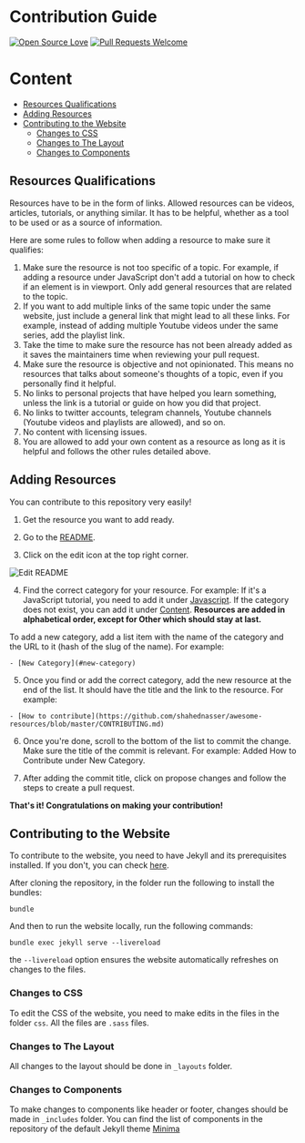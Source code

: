 # Contribution Guide
[![Open Source Love](https://firstcontributions.github.io/open-source-badges/badges/open-source-v1/open-source.svg)](https://github.com/firstcontributions/open-source-badges)  [![Pull Requests Welcome](https://img.shields.io/badge/PRs-welcome-brightgreen.svg?style=flat)](http://makeapullrequest.com)

# Content

- [Resources Qualifications](#resources-qualifications)
- [Adding Resources](#adding-resources)
- [Contributing to the Website](#contributing-to-the-website)
  - [Changes to CSS](#changes-to-css)
  - [Changes to The Layout](#changes-to-the-layout)
  - [Changes to Components](#changes-to-components)

## Resources Qualifications

Resources have to be in the form of links. Allowed resources can be videos, articles, tutorials, or anything similar. It has to be helpful, whether as a tool to be used or as a source of information.

Here are some rules to follow when adding a resource to make sure it qualifies:

1. Make sure the resource is not too specific of a topic. For example, if adding a resource under JavaScript don't add a tutorial on how to check if an element is in viewport. Only add general resources that are related to the topic.
2. If you want to add multiple links of the same topic under the same website, just include a general link that might lead to all these links. For example, instead of adding multiple Youtube videos under the same series, add the playlist link.
3. Take the time to make sure the resource has not been already added as it saves the maintainers time when reviewing your pull request.
4. Make sure the resource is objective and not opinionated. This means no resources that talks about someone's thoughts of a topic, even if you personally find it helpful.
5. No links to personal projects that have helped you learn something, unless the link is a tutorial or guide on how you did that project.
6. No links to twitter accounts, telegram channels, Youtube channels (Youtube videos and playlists are allowed), and so on.
7. No content with licensing issues.
8. You are allowed to add your own content as a resource as long as it is helpful and follows the other rules detailed above.

## Adding Resources

You can contribute to this repository very easily!

1. Get the resource you want to add ready.

2. Go to the [README](https://github.com/shahednasser/awesome-resources/blob/master/README.md).

3. Click on the edit icon at the top right corner.

![Edit README](https://github.com/shahednasser/awesome-resources/blob/master/assets/edit-README.png)

4. Find the correct category for your resource. For example: If it's a JavaScript tutorial, you need to add it under [Javascript](https://github.com/shahednasser/awesome-resources/blob/master/assets/edit-README.png).
If the category does not exist, you can add it under [Content](https://github.com/shahednasser/awesome-resources/blob/master/assets/edit-README.png). **Resources are added in alphabetical order, except for Other which should stay at last.**

To add a new category, add a list item with the name of the category and the URL to it (hash of the slug of the name). For example:

```
- [New Category](#new-category)
```

5. Once you find or add the correct category, add the new resource at the end of the list. It should have the title and the link to the resource. For example:

```
- [How to contribute](https://github.com/shahednasser/awesome-resources/blob/master/CONTRIBUTING.md)
```

6. Once you're done, scroll to the bottom of the list to commit the change. Make sure the title of the commit is relevant. For example: Added How to Contribute under New Category.

7. After adding the commit title, click on propose changes and follow the steps to create a pull request.

**That's it! Congratulations on making your contribution!**

## Contributing to the Website

To contribute to the website, you need to have Jekyll and its prerequisites installed. If you don't, you can check [here](https://jekyllrb.com/docs/).

After cloning the repository, in the folder run the following to install the bundles:

```
bundle
```

And then to run the website locally, run the following commands:

```
bundle exec jekyll serve --livereload
```

the `--livereload` option ensures the website automatically refreshes on changes to the files.

### Changes to CSS

To edit the CSS of the website, you need to make edits in the files in the folder `css`. All the files are `.sass` files.

### Changes to The Layout

All changes to the layout should be done in `_layouts` folder.

### Changes to Components

To make changes to components like header or footer, changes should be made in `_includes` folder. You can find the list of components in the repository of the default Jekyll theme [Minima](https://github.com/jekyll/minima/tree/v2.5.1/_includes)
